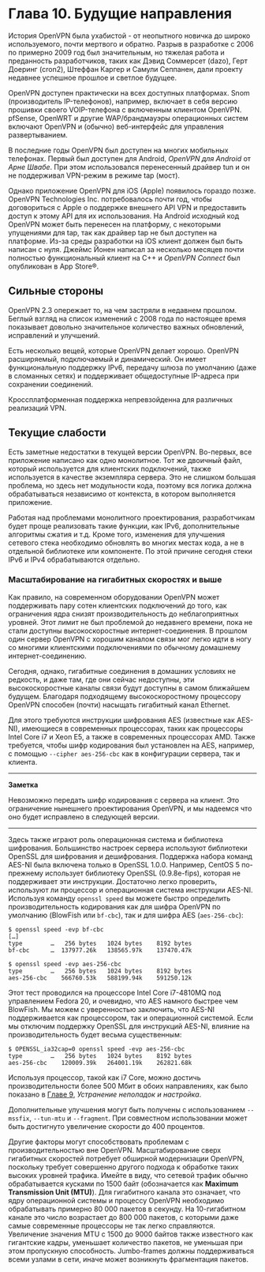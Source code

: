 # Глава 10. Будущие направления

История OpenVPN была ухабистой - от неопытного новичка до широко используемого, почти мертвого и обратно. Разрыв в разработке с 2006 по примерно 2009 год был значительным, но тяжелая работа и преданность разработчиков, таких как Дэвид Соммерсет (dazo), Герт Доеринг (cron2), Штеффан Каргер и Самули Сеппанен, дали проекту недавнее успешное прошлое и светлое будущее.

OpenVPN доступен практически на всех доступных платформах. Snom (производитель IP-телефонов), например, включает в себя версию прошивки своего VOIP-телефона с включенным клиентом OpenVPN. pfSense, OpenWRT и другие  WAP/брандмауэры операционных систем включают OpenVPN и (обычно) веб-интерфейс для управления развертыванием.

В последние годы OpenVPN был доступен на многих мобильных телефонах. Первый был доступен для Android, _OpenVPN для Android_ от _Арне Швабе_. При этом использовался перенесенный драйвер tun и он не поддерживал VPN-режим в режиме tap (мост).

Однако приложение OpenVPN для iOS (Apple) появилось гораздо позже. OpenVPN Technologies Inc. потребовалось почти год, чтобы договориться с Apple о поддержке внешнего API VPN и предоставить доступ к этому API для их использования. На Android исходный код OpenVPN может быть перенесен на платформу, с некоторыми упущениями для tap, так как драйвер tap не был доступен на платформе. Из-за среды разработки на iOS клиент должен был быть написан с нуля. Джеймс Йонен написал за несколько месяцев почти полностью функциональный клиент на C++ и _OpenVPN Connect_ был опубликован в App Store®.

## Сильные стороны

OpenVPN 2.3 опережает то, на чем застряли в недавнем прошлом. Беглый взгляд на список изменений с 2008 года по настоящее время показывает довольно значительное количество важных обновлений, исправлений и улучшений.

Есть несколько вещей, которые OpenVPN делает хорошо. OpenVPN расширяемый, подключаемый и динамический. Он имеет функциональную поддержку IPv6, передачу шлюза по умолчанию (даже в сломанных сетях) и поддерживает общедоступные IP-адреса при сохранении соединений.

Кроссплатформенная поддержка непревзойденна для различных реализаций VPN.

## Текущие слабости

Есть заметные недостатки в текущей версии OpenVPN. Во-первых, все приложение написано как одно монолитное. Тот же двоичный файл, который используется для клиентских подключений, также используется в качестве экземпляра сервера. Это не слишком большая проблема, но здесь нет модульности кода, поэтому вся логика должна обрабатываться независимо от контекста, в котором выполняется приложение.

Работая над проблемами монолитного проектирования, разработчикам будет проще реализовать такие функции, как IPv6, дополнительные алгоритмы сжатия и т.д. Кроме того, изменения для улучшения сетевого стека необходимо обновлять во многих местах кода, а не в отдельной библиотеке или компоненте. По этой причине сегодня стеки IPv6 и IPv4 обрабатываются отдельно.

### Масштабирование на гигабитных скоростях и выше

Как правило, на современном оборудовании OpenVPN может поддерживать пару сотен клиентских подключений до того, как ограничения ядра снизят производительность до неблагоприятных уровней. Этот лимит не был проблемой до недавнего времени, пока не стали доступны высокоскоростные интернет-соединения. В прошлом один сервер OpenVPN с хорошим каналом связи мог легко идти в ногу со многими клиентскими подключениями по обычному домашнему интернет-соединению.

Сегодня, однако, гигабитные соединения в домашних условиях не редкость, и даже там, где они сейчас недоступны, эти высокоскоростные каналы связи будут доступны в самом ближайшем будущем. Благодаря подходящему высокоскоростному процессору OpenVPN способен (почти) насыщать гигабитный канал Ethernet.

Для этого требуются инструкции шифрования AES (известные как AES-NI), имеющиеся в современных процессорах, таких как процессоры Intel Core i7 и Xeon E5, а также в современных процессорах AMD. Также требуется, чтобы шифр кодирования был установлен на AES, например, с помощью `--cipher aes-256-cbc` как в конфигурации сервера, так и клиента.

---

**Заметка**

Невозможно передать шифр кодирования с сервера на клиент. Это ограничение нынешнего проектирования OpenVPN, и мы надеемся что оно будет исправлено в следующей версии.

---

Здесь также играют роль операционная система и библиотека шифрования. Большинство настроек сервера используют библиотеки OpenSSL для шифрования и дешифрования. Поддержка набора команд AES-NI была включена только в OpenSSL 1.0.0. Например, CentOS 5 по-прежнему использует библиотеку OpenSSL (0.9.8e-fips), которая не поддерживает эти инструкции. Достаточно легко проверить, используют ли процессор и операционная система инструкции AES-NI. Используя команду `openssl speed` вы можете быстро определить производительность кодирования как для шифра OpenVPN по умолчанию (BlowFish или `bf-cbc`), так и для шифра AES (`aes-256-cbc`):

```
$ openssl speed -evp bf-cbc
[…]
type        …   256 bytes   1024 bytes    8192 bytes
bf-cbc      …  137977.26k   138565.97k    137470.47k

$ openssl speed -evp aes-256-cbc
type        …   256 bytes   1024 bytes    8192 bytes
aes-256-cbc    566760.53k   588199.94k    591250.12k
```

Этот тест проводился на процессоре Intel Core i7-4810MQ под управлением Fedora 20, и очевидно, что AES намного быстрее чем BlowFish. Мы можем с уверенностью заключить, что AES-NI поддерживается как процессором, так и операционной системой. Если мы отключим поддержку OpenSSL для инструкций AES-NI, влияние на производительность будет весьма существенным:

```
$ OPENSSL_ia32cap=0 openssl speed -evp aes-256-cbc
type        …   256 bytes   1024 bytes    8192 bytes
aes-256-cbc    120009.39k   264001.19k    262821.68k
```

Используя процессор, такой как i7 Core, можно достичь производительности более 500 Мбит в обоих направлениях, как было показано в [Главе 9](chapter-09.md), _Устранение неполадок и настройка_.

Дополнительные улучшения могут быть получены с использованием `--mssfix`, `--tun-mtu` и `--fragment`. При совместном использовании может быть достигнуто увеличение скорости до 400 процентов.

Другие факторы могут способствовать проблемам с производительностью вне OpenVPN. Масштабирование сверх гигабитных скоростей потребует обширной модернизации OpenVPN, поскольку требует совершенно другого подхода к обработке таких высоких уровней трафика. Имейте в виду, что сетевой трафик обычно обрабатывается кусками по 1500 байт (обозначается как **Maximum Transmission Unit (MTU)**). Для гигабитного канала это означает, что ядру операционной системы и процессу OpenVPN необходимо обрабатывать примерно 80 000 пакетов в секунду. На 10-гигабитном канале это число возрастает до 800 000 пакетов, с которыми даже самые современные процессоры не так легко справляются. Увеличение значения MTU с 1500 до 9000 байтов также известного как гигантские кадры, уменьшает количество пакетов, не уменьшая при этом пропускную способность. Jumbo-frames должны поддерживаться всеми узлами в сети, иначе может возникнуть фрагментация пакетов.
<!--
## Куда идем

Начиная с 2010 года, разработчики открытого исходного кода начали дискуссии о способах улучшения процесса сервера OpenVPN и повышения эффективности. Был определен ряд областей, которые можно улучшить. К счастью, начало этой работы было завершено переписыванием клиентского кода Джеймса для приложения iOS. Официальные дорожные карты для предстоящих v2.4 и будущих версий v3.0 можно найти в вики сообщества OpenVPN в следующих местах:

 http://community.openvpn.net/openvpn/wiki/OpenVPN2.4 http://community.openvpn.net/openvpn/wiki/RoadMap

Более конкретно, обсуждалась модульность для плагинов, даже создание модулей поддержки OpenSSL и PolarSSL. Это позволит упростить интеграцию других библиотек по мере их появления, и даже с помощью этого подхода можно добиться поддержки чего-то совершенно отличного от SSL. Также рассматривается улучшение потоков и разгрузки процессов для улучшения объема клиентского соединения и использования полосы пропускания.

Несмотря на большие успехи, которые мы уже сделали, есть много возможностей для улучшения. Ключевой вопрос, решение которого не видно, - поддержка команды разработчиков. Есть только очень небольшое количество разработчиков, активных и преданных проекту. Конечным результатом является медленный цикл разработки, а новые функции встречаются редко.

Некоторые элементы, над которыми в настоящее время работают, включают улучшенную поддержку IPv6, правильное разделение привилегий Windows и роуминг TLS.

Полный список текущих ошибок доступен на трекере ошибок сообщества OpenVPN. Патчи всегда приветствуются в списке рассылки, и хорошо написанные и протестированные патчи обязательно получат быстрое одобрение. Ссылка http://community.openvpn.net/openvpn/report/1 приводит вас непосредственно к открытым отчетам об ошибках.

## Улучшение поддержки сжатия

Начиная с версии 2.4, OpenVPN будет поддерживать различные механизмы сжатия VPN-трафика. В настоящее время поддерживается только сжатие LZO2, но в версии 2.4 вы также можете компилировать в поддержку алгоритмов сжатия Snappy и LZ4. Это может немного улучшить производительность, в зависимости от типа трафика, который проходит через VPN. Обычный трафик веб-сервера значительно повысит производительность, в то время как в трудно сжимаемом трафике, таком как изображения или видеофайлы, вероятно, произойдет небольшое снижение производительности из-за дополнительных затрат на сжатие и распаковку каждого пакета.
Сжатие на клиента
В версии 2.3 и ниже, если сжатие включено на сервере, оно также должно быть включено на клиенте. В прошлом это было трудно идентифицировать по клиентским журналам, так как туннель просто не проходил мимо трафика. На дорожной карте v2.4 есть согласование сжатия. Это позволило бы сжатие для каждого клиента и даже согласование протокола / алгоритма сжатия.

Новые криптографические процедуры
В версии 2.4 поддержка алгоритмов аутентификации эллиптической кривой включена впервые. Пока невозможно использовать эллиптические кривые для всего трафика, но это позволяет использовать сертификаты на основе ECDSA.
Надеемся, мы также увидим поддержку шифрования на основе GCM в версии 2.4. Шифрование GCM ( Galois / Counter Mode ) более эффективно и производительно, чем используемые в настоящее время процедуры шифрования CBC ( Cipher Block Chain ).
Шифрование с проверкой подлинности с помощью связанных данных ( AEAD ) также дебютирует в версии 2.4.
Смешанная аутентификация сертификата / имени пользователя

В настоящее время OpenVPN поддерживает аутентификацию с использованием сертификатов и / или имени пользователя и пароля, но / или невозможна. Опция --client-cert-not-required фактически отключает проверку сертификата.

В версии 2.4 станет возможной поддержка клиентов, которые подключаются с использованием либо сертификата, либо имени пользователя и пароля, либо обоих. Это обеспечивает большую гибкость при предоставлении пользователям разных уровней доступа к настройке VPN. Для этого добавлена ​​новая опция.

verify-client-cert none : это фактически то же самое, что --client-cert-not-required .

 verify-client-cert необязательно : Это проверит сертификат, предоставленный клиентом, но не отклонит соединение, если проверка не удалась. verify-client-cert require : Это проверит сертификат, предоставленный клиентом, и отклонит соединение, если проверка не удалась. Это будет настройка по умолчанию, так как она по умолчанию используется в OpenVPN версии 2.3 и более ранних.


Параметр --client-cert-not-required будет объявлен устаревшим в ближайшем будущем и упоминается в дорожной карте v3.0.
Поддержка IPv6

Сетевой код в OpenVPN использует отдельные функции для путей кода IPv4 и IPv6. Пару лет назад произошел серьезный пересмотр работы с IPv4, но работа над функциями IPv6 так и не была выполнена. OpenVPN 2.3 поддерживает полностью собственный транспорт IPv6, а также инкапсулированный трафик. Использование DNS-серверов IPv6 и получение этой информации от DHCP не поддерживается, но включено в план для v2.4.

push "redirect-gateway ipv6" также есть в списке. Вы все еще можете имитировать маршрут по умолчанию с IPv6, нажимая специальные маршруты вручную:

нажмите "route-ipv6 :: / 0 2600: dead: beef :: 1"
Разделение привилегий Windows
OpenVPN в настоящее время требует административных привилегий на всех клиентских рабочих станциях. Пользователи с автономными рабочими станциями должны иметь возможность обновлять конфигурацию без прав администратора, а клиентское приложение должно иметь возможность принимать действительные утверждения конфигурации сервера.
Два подхода были представлены для достижения этой цели. Один из них ориентирован на Windows, а другой предлагает принципы, которые могут быть развернуты или реализованы на других платформах.
Первое из двух достигается путем предоставления интерактивного OpenVPN служба. Хайко Хунд впервые предложил такой подход в феврале 2012 года
( http://thread.gmane.org/gmane.network.openvpn.devel/5685/focus=5728 ).
Концепция включает в себя централизованный сервис, который действует как обертка вокруг другого
Процесс OpenVPN. Будет установлено клиентское соединение от интерактивного пользователя OpenVPN или OpenVPN GUI, и этот процесс будет подключаться к этой службе. Затем служба будет принимать аргументы от клиента и создавать актуальный VPN-туннель, установление маршрутов и др. варианты.
Правильная реализация имеет требования, которые ранее не выполнялись или действительно не рассматривались Во-первых, закрытый ключ должен быть должным образом защищен:

Чтобы завершить, оболочка [= интерактивная служба] также должна иметь закрытый ключ OpenVPN - в противном случае конфигурация может быть скопирована непривилегированным пользователем, что решено предотвратить корпоративной моделью. Защита закрытого ключа может быть достигнута путем хранения ключа в системном хранилище сертификатов / ключей и доступа к ключу через API поставщика криптографии, например, Crypto API в Windows, PKCS # 11 в Linux или Keychain в Mac.

- Джеймс Йонан
Во-вторых, интерактивный сервис не должен разрешать доступ другим процессам (не OpenVPN) работает как тот же (текущий) пользователь:
Канал / сокет к привилегированному процессу [= интерактивная служба] должен контролироваться доступом, чтобы его мог использовать только openvpn. Вы не хотите вводить уязвимость, связанная с повышением привилегий, когда операции, которые обычно были бы привилегированными (например, изменение маршрута по умолчанию), теперь могут выполняться любым процессом в пространстве пользователя, просто используя канал / сокет OpenVPN.

- Джеймс Йонан

Третий:


Другое непривилегированное программное обеспечение может иметь доступ к API для этих оболочек [= интерактивная служба], например, путем проталкивания маршрутов в API. Вредоносные программы, которые обычно ограничиваются пользовательским пространством, теперь могут выполнять привилегированные операции, такие как изменение маршрута по умолчанию. Теперь конечный пользователь может подключиться к любому VPN-серверу по своему выбору (серьезное нарушение модели предприятия). По сути, вы сделали с этой моделью введение уязвимости повышения привилегий, потому что операции, которые обычно требуют привилегии, такие как добавление маршрутов, теперь могут выполняться непривилегированным пользователем.

- Джеймс Йонан

Второй подход использует два или три отдельных объекта COM +, как предложено

Алон Бар-Лев в марте 2012 года
( http://thread.gmane.org/gmane.network.openvpn.devel/5755/focus=5869 ). С

При таком подходе необходимы три компонента: графический интерфейс OpenVPN, OpenVPN

сервис и сетевой обработчик OpenVPN.

Графический интерфейс OpenVPN не сильно изменился бы по сравнению с тем, что есть сегодня. Он будет продолжать передавать задачи и обновления в бэкэнд-процесс. Поскольку нет текущего разделения привилегий, текущий GUI не должен обрабатывать какую-либо авторизацию. С использованием COM + и сетевого модуля OpenVPN графический интерфейс пользователя может быть полностью непривилегированным.
Резюме
После нескольких лет работы в IRC-канале OpenVPN и на форуме поддержки OpenVPN среди пользователей администрирования сервера возникают некоторые постоянные трудности: базовые сети и маршрутизация, управление сертификатами X.509 и аутентификация пользователей или клиентов. Прочитав эту книгу, вы должны хорошо понимать эти концепции и понимать основные механизмы. Различия между виртуальными сетевыми адаптерами tun и tap также обсуждались.
OpenVPN - очень активный проект с открытым исходным кодом, который постоянно развивается. Методы и примеры в рамках освоения OpenVPN, скорее всего, не устареют в ближайшем будущем. Однако в коде возможны недостатки, поэтому мы настоятельно рекомендуем вам прочитать руководство (справочную страницу), доступное по адресу https://openvpn.net/index.php/open-source/documentation/manuals.html .
Как и большинству проектов с открытым исходным кодом, OpenVPN нуждается в большей помощи - требуется больше добровольцев, чтобы помочь модерировать форум и помощь по IRC, а также дополнительные разработчики, помогающие увеличить скорость разработки. Есть стремление создать систему вознаграждений, чтобы помочь в этих усилиях. Сообщество сильное, и протокол широко известен.
Предстоит проделать большую работу, но набор функций OpenVPN по сравнению с другими приложениями VPN ставит его в соответствие с ожиданиями. Если вы хотите принять участие в проекте OpenVPN, просмотрите следующие ресурсы, чтобы найти интересную работу, и обратитесь к кому-нибудь, чтобы помочь вам начать:
 IRC: https://freenode.net #openvpn и # openvpn-devel
 Веб-форум: https://forums.openvpn.net
 Список рассылки: http://sourceforge.net/p/openvpn/mailman/
 Отслеживание ошибок: http://community.openvpn.net/openvpn/report/1 Справочные страницы: https://openvpn.net/index.php/open- source / Документация / manuals.html
